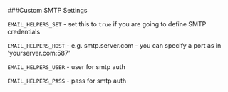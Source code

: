 ###Custom SMTP Settings

`EMAIL_HELPERS_SET` - set this to `true` if you are going to define SMTP credentials

`EMAIL_HELPERS_HOST` - e.g. smtp.server.com - you can specify a port as in 'yourserver.com:587'

`EMAIL_HELPERS_USER` - user for smtp auth

`EMAIL_HELPERS_PASS` - pass for smtp auth